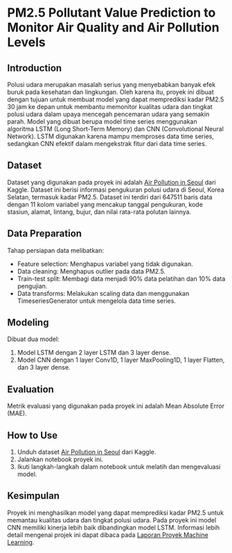 # PM2.5 Pollutant Value Prediction to Monitor Air Quality and Air Pollution Levels

## Introduction

Polusi udara merupakan masalah serius yang menyebabkan banyak efek buruk pada kesehatan dan lingkungan. Oleh karena itu, proyek ini dibuat dengan tujuan untuk membuat model yang dapat memprediksi kadar PM2.5 30 jam ke depan untuk membantu memonitor kualitas udara dan tingkat polusi udara dalam upaya mencegah pencemaran udara yang semakin parah. Model yang dibuat berupa model time series menggunakan algoritma LSTM (Long Short-Term Memory) dan CNN (Convolutional Neural Network). LSTM digunakan karena mampu memproses data time series, sedangkan CNN efektif dalam mengekstrak fitur dari data time series.

## Dataset

Dataset yang digunakan pada proyek ini adalah [Air Pollution in Seoul](https://www.kaggle.com/datasets/bappekim/air-pollution-in-seoul) dari Kaggle. Dataset ini berisi informasi pengukuran polusi udara di Seoul, Korea Selatan, termasuk kadar PM2.5. Dataset ini terdiri dari 647511 baris data dengan 11 kolom variabel yang mencakup tanggal pengukuran, kode stasiun, alamat, lintang, bujur, dan nilai rata-rata polutan lainnya.

## Data Preparation

Tahap persiapan data melibatkan:

- Feature selection: Menghapus variabel yang tidak digunakan.
- Data cleaning: Menghapus outlier pada data PM2.5.
- Train-test split: Membagi data menjadi 90% data pelatihan dan 10% data pengujian.
- Data transforms: Melakukan scaling data dan menggunakan TimeseriesGenerator untuk mengelola data time series.

## Modeling

Dibuat dua model:

1. Model LSTM dengan 2 layer LSTM dan 3 layer dense.
2. Model CNN dengan 1 layer Conv1D, 1 layer MaxPooling1D, 1 layer Flatten, dan 3 layer dense.

## Evaluation

Metrik evaluasi yang digunakan pada proyek ini adalah Mean Absolute Error (MAE).

## How to Use

1. Unduh dataset [Air Pollution in Seoul](https://www.kaggle.com/datasets/bappekim/air-pollution-in-seoul) dari Kaggle.
2. Jalankan notebook proyek ini.
3. Ikuti langkah-langkah dalam notebook untuk melatih dan mengevaluasi model.

## Kesimpulan

Proyek ini menghasilkan model yang dapat memprediksi kadar PM2.5 untuk memantau kualitas udara dan tingkat polusi udara. Pada proyek ini model CNN memiliki kinerja lebih baik dibandingkan model LSTM. Informasi lebih detail mengenai projek ini dapat dibaca pada [Laporan Proyek Machine Learning](https://github.com/millatatasyakhanifa/PM2.5-Pollutant-Value-Prediction-to-Monitor-Air-Quality-and-Air-Pollution-Level/blob/main/Laporan%20Proyek%20Machine%20Learning%20-%20Millata%20Tasyakhanifa.md).

